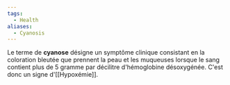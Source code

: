 ```yaml
---
tags:
  - Health
aliases:
  - Cyanosis
---
```

Le terme de **cyanose** désigne un symptôme clinique consistant en la coloration bleutée que prennent la peau et les muqueuses lorsque le sang contient plus de 5 gramme par décilitre d'hémoglobine désoxygénée. C'est donc un signe d'[[Hypoxémie]].